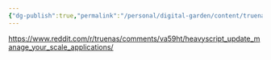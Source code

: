 ```yaml
---
{"dg-publish":true,"permalink":"/personal/digital-garden/content/truenas-scale-automated-app-updates/","created":"2023-11-14T13:13:48.322-05:00"}
---
```





https://www.reddit.com/r/truenas/comments/va59ht/heavyscript_update_manage_your_scale_applications/